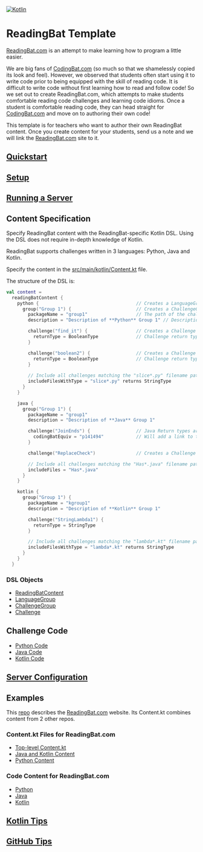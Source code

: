 [![Kotlin](https://img.shields.io/badge/%20language-Kotlin-red.svg)](https://kotlinlang.org/)

# ReadingBat Template

[ReadingBat.com](https://www.readingbat.com) is an attempt to make learning how to program a little easier.

We are big fans of [CodingBat.com](https://codingbat.com) (so much so that we
shamelessly copied its look and feel). However, we observed that students often
start using it to write code prior to being equipped with the skill of reading code.
It is difficult to write code without first learning how to read and follow code! 
So we set out to create ReadingBat.com, which attempts to make students comfortable
reading code challenges and learning code idioms. Once a student is comfortable
reading code, they can head straight for [CodingBat.com](https://codingbat.com)
and move on to authoring their own code!

This template is for teachers who want to author their own ReadingBat content. 
Once you create content for your students, send us a note and we will link the 
[ReadingBat.com](https://www.readingbat.com) site to it.

## [Quickstart](https://github.com/readingbat/readingbat-template/wiki/Quickstart)

## [Setup](https://github.com/readingbat/readingbat-template/wiki/Setup)

## [Running a Server](https://github.com/readingbat/readingbat-template/wiki/Running-a-Server)

## Content Specification

Specify ReadingBat content with the ReadingBat-specific Kotlin DSL. Using the DSL does not require in-depth knowledge of
Kotlin.

ReadingBat supports challenges written in 3 languages: Python, Java and Kotlin.

Specify the content in the [src/main/kotlin/Content.kt](./src/main/kotlin/Content.kt) file.

The structure of the DSL is:
```kotlin
val content = 
  readingBatContent { 
    python {                                    // Creates a LanguageGroup object
      group("Group 1") {                        // Creates a ChallengeGroup named "Group 1"
        packageName = "group1"                  // The path of the challenges in this group
        description = "Description of **Python** Group 1" // Descriptions support markdown

        challenge("find_it") {                  // Creates a Challenge for group1/find_it.py
          returnType = BooleanType              // Challenge return type
        }

        challenge("boolean2") {                 // Creates a Challenge for group1/boolean2.py
          returnType = BooleanType              // Challenge return type
        }
        
        // Include all challenges matching the "slice*.py" filename pattern
        includeFilesWithType = "slice*.py" returns StringType  
      }
    }

    java {
      group("Group 1") {
        packageName = "group1"
        description = "Description of **Java** Group 1"

        challenge("JoinEnds") {                 // Java Return types are inferred from the code
          codingBatEquiv = "p141494"            // Will add a link to this codingbat.com challenge
        }

        challenge("ReplaceCheck")               // Creates a Challenge for group1/ReplaceCheck.java

        // Include all challenges matching the "Has*.java" filename pattern
        includeFiles = "Has*.java"
      }
    }

    kotlin {
      group("Group 1") {
        packageName = "kgroup1"
        description = "Description of **Kotlin** Group 1"

        challenge("StringLambda1") {
          returnType = StringType
        }

        // Include all challenges matching the "lambda*.kt" filename pattern
        includeFilesWithType = "lambda*.kt" returns StringType
      }
    }
  }
```

### DSL Objects

* [ReadingBatContent](https://github.com/readingbat/readingbat-template/wiki/ReadingBatContent-Objects)
* [LanguageGroup](https://github.com/readingbat/readingbat-template/wiki/LanguageGroup-Objects)
* [ChallengeGroup](https://github.com/readingbat/readingbat-template/wiki/ChallengeGroup-Objects)
* [Challenge](https://github.com/readingbat/readingbat-template/wiki/Challenge-Objects)

## Challenge Code

* [Python Code](https://github.com/readingbat/readingbat-template/wiki/Python-Challenges)
* [Java Code](https://github.com/readingbat/readingbat-template/wiki/Java-Challenges)
* [Kotlin Code](https://github.com/readingbat/readingbat-template/wiki/Kotlin-Challenges)

## [Server Configuration](https://github.com/readingbat/readingbat-template/wiki/Server-Configuration)

## Examples

This [repo](https://github.com/readingbat/readingbat-site) describes the 
[ReadingBat.com](https://readingbat.com) website. 
Its Content.kt combines content from 2 other repos.

### Content.kt Files for ReadingBat.com
* [Top-level Content.kt](https://github.com/readingbat/readingbat-site/blob/master/src/Content.kt)
* [Java and Kotlin Content](https://github.com/readingbat/readingbat-java-content/blob/master/src/main/kotlin/Content.kt)
* [Python Content](https://github.com/readingbat/readingbat-python-content/blob/master/src/Content.kt)

### Code Content for ReadingBat.com
* [Python](https://github.com/readingbat/readingbat-python-content/tree/master/python)
* [Java](https://github.com/readingbat/readingbat-java-content/tree/master/src/main/java)
* [Kotlin](https://github.com/readingbat/readingbat-java-content/tree/master/src/main/kotlin)

## [Kotlin Tips](https://github.com/readingbat/readingbat-template/wiki/Kotlin-Tips)

## [GitHub Tips](https://github.com/readingbat/readingbat-template/wiki/GitHub-Tips)

